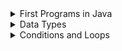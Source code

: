 <details>
  <summary>First Programs in Java</summary>
  <ul>
      <details>
        <summary>Meet Autocode</summary>
        <p>Please, proceed to the <code>HelloAutocode</code> class and write a simple program that prints <I>"Hello, Autocode!"</i> (don't print quote marks).</p>
      </details>
      <details>
        <summary>Meet a Stranger</summary>
        <p>Please, proceed to the <code>MeetAStranger</code> class. The program must read a string from <code>System.in</code> and print a message <I>"Hello, input"</i>. Note that when entering an input string consisting of several words, the entire input must be printed.</p>
      </details>
  </ul>
</details>

<details>
  <summary>Data Types</summary>
  <ul>
      <details>
        <summary>Electronic Watch</summary>
        <p>
          Please, proceed to <code>ElectronicWatch</code> class.
          The program must print an electronic watch screen output for a given value of seconds since midnight.<br>
          Input value is given via <code>System.in</code>.
          Output value must be printed to <code>System.out</code>.<br>
          It is guaranteed, that input number is non-negative.<br>
          Output format is <code>h:mm:ss</code> (possible values: [0:00:00; 23:59:59]).<br>
          <i>Extra challenge</i>: try to solve the task without using <code>if</code> statements or cycles.
        </p>
      </details>
  </ul>
</details>

<details>
  <summary>Conditions and Loops</summary>
  <ul>
      <details>
        <summary>Meet an Agent</summary>
        <p>Please, proceed to <code>MeetAnAgent</code> class and write a program that:<br>
          <ul>
            <li>asks for an input number,</li><br>
            <li>if the input equals to the secret password number, prints <I>"Hello, Agent"</i>,</li><br>
            <li>otherwise, prints <I>"Access denied"</i>.</li><br>
          </ul>
          Secret password is stored in <code>final static int PASSWORD</code>.<br>
          It is guaranteed that the input is not null.</p>
      </details>
    <details>
        <summary>Meet Strangers</summary>
        <p>Please, proceed to <code>HelloStrangers</code> class and write a program that:<br>
          <ul>
          <li>asks for a number - amount of strangers to meet,</li><br>
          <li>then reads stranger names line by line,</li><br>
          <li>and, finally, prints line by line <I>"Hello, stranger name"</i> for each stranger.</li><br>
          </ul>
          It is guaranteed that the input is not null. It is guaranteed that the input of strangers count is int number.<br>
          Consider special cases:<br>
          <ul>
          <li>If strangers count is zero, then program must print <I>"Oh, it looks like there is no one here"</i>.</li><br>
          <li>If strangers count is negative, then program must print <I>"Seriously? Why so negative?"</i>.</li><br>
          </ul></p>
      </details>
    <details>
        <summary>Snail</summary>
        <p>Consider a snail travels up a tree <code>a</code> feet each day.Then snail slides down <code>b</code> feet each night. Height of the tree is <code>h</code>.<br>
          Please, proceed to <code>Snail</code> class and write a program that prints number of days for the snail to reach the top of the tree.<br>
          Program reads <code>a</code>, <code>b</code>, <code>h</code> line by line. Input values are guaranteed to be positive integers.<br>
          If the snail cannot reach the top of the tree, print the message <I>Impossible</i>.<br></p>
      </details>
    <details>
        <summary>Go Dutch</summary>
        <p>Consider a company of friends visiting a restaurant. They decided to equally split the bill.<br>
          Friends decided to add 10 percent of the bill total amount as tips. Then they cover the total payment in equal parts.<br>
          Please, proceed to <code>GoDutch</code> class and write a program that reads a bill total amount and a number of friends, and then prints part to pay.<br>
          Consider some details:<br>
          <ul>
          <li>Program must read data from <code>System.in</code></li><br>
          <li>Bill total amount cannot be negative. If input value is negative, the program stops, printing: <I>Bill total amount cannot be negative</i></li><br>
          <li>Number of friends cannot be negative or zero. If input value is, then the program stops, printing: <I>Number of friends cannot be negative or zero</i></li><br>
          <li>Bill total amount, number of friends and part to pay are integers</li><br>
          </ul></p>
      </details>
    <details>
        <summary>Max Value In Sequence</summary>
        <p>Please, proceed to <code>FindMaxInSeq</code> and write a program that reads a sequence of integer values from standard output and finds the maximum value. You must place your solution into the <code>max</code> method to pass tests.<br>
          Details:
          <ul>
          <li>You must read sequence values until the next one is <code>0</code>. Zero value means end of the input sequence.</li><br>
          <li>The sequence is guaranteed to contain at least one value.</li><br>
          </ul></p>
      </details>
  </ul>
</details>